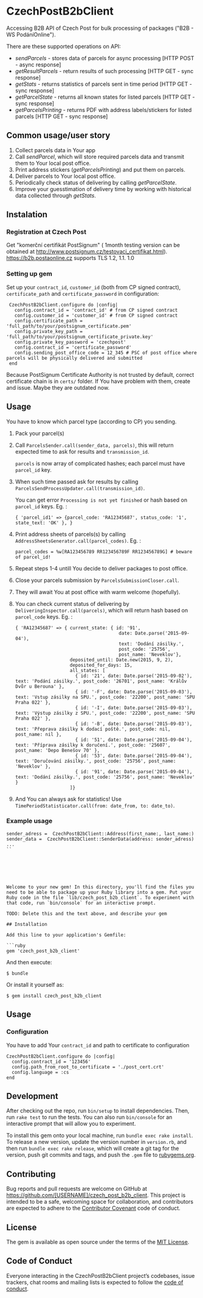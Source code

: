 # CzechPostB2bClient
Accessing B2B API of Czech Post for bulk processing of packages ("B2B - WS PodáníOnline").

There are these supported operations on API:
- *sendParcels* - stores data of parcels for async processing [HTTP POST - async response]
- *getResultParcels* - return results of such processing [HTTP GET - sync response]
- *getStats* - returns statistics of parcels sent in time period [HTTP GET - sync response]
- *getParcelState* - returns all known states for listed parcels [HTTP GET - sync response]
- *getParcelsPrinting* - returns PDF with address labels/stickers for listed parcels [HTTP GET - sync response]

## Common usage/user story ##
1) Collect parcels data in Your app
2) Call *sendParcel*, which will store required parcels data and transmit them to Your local post office.
3) Print address stickers (*getParcelsPrinting*) and put them on parcels.
4) Deliver parcels to Your local post office.
5) Periodically check status of delivering by calling *getParcelState*.
6) Improve your guesstimation of delivery time by working with historical data collected through *getStats*.


## Instalation
### Registration at Czech Post
Get  "komerční certifikát PostSignum" ( 1month testing version can be obtained at http://www.postsignum.cz/testovaci_certifikat.html).
https://b2b.postaonline.cz supports TLS 1.2, 1.1. 1.0

### Setting up gem
   Set up your `contract_id`, `customer_id` (both from CP signed contract), `certificate_path` and `certificate_password` in configuration:
   ```
    CzechPostB2bClient.configure do |config|
      config.contract_id = 'contract_id' # from CP signed contract
      config.customer_id = 'customer_id' # from CP signed contract
      config.certificate_path = 'full_path/to/your/postsignum_certificate.pem'
      config.private_key_path = 'full_path/to/your/postsignum_certificate_private.key'
      config.private_key_password = 'czechpost'
      config.contract_id = 'certificate_password'
      config.sending_post_office_code = 12_345 # PSC of post office where parcels will be physically delivered and submitted
    end
   ```
   Because PostSignum Certificate Authority is not trusted by default, correct certificate chain is in `certs/` folder. If You have problem with them, create and issue. Maybe they are outdated now.

## Usage
  You have to know which parcel type (according to CP) you sending.

  1) Pack your parcel(s)
  2) Call `ParcelsSender.call(sender_data, parcels)`, this will return expected time to ask for results and `transmission_id`.

     `parcels` is now array of complicated hashes; each parcel must have `parcel_id` key.
  3) When such time passed ask for results by calling `ParcelsSendProcessUpdater.call(transmission_id)`.

     You can get error `Processing is not yet finished` or hash based on `parcel_id` keys.
     Eg. :
     ```
     { 'parcel_id1' => {parcel_code: 'RA12345687', status_code: '1', state_text: 'OK' }, }
     ```
  4) Print address sheets of parcels(s) by calling `AddressSheetsGenerator.call(parcel_codes)`.
     Eg. :
     ```
     parcel_codes = %w[RA123456789 RR123456789F RR123456789G] # beware of parcel_id!
     ```

  5) Repeat steps 1-4 untill You decide to deliver packages to post office.

  6) Close your parcels submission by `ParcelsSubmissionCloser.call`.
  7) They will await You at post office with warm welcome (hopefully).
  8) You can check current status of delivering by `DeliveringInspector.call(parcels)`, which will return hash based on `parcel_code` keys.
     Eg. :
     ```
     { 'RA12345687' => { current_state: { id: '91',
                                           date: Date.parse('2015-09-04'),
                                           text: 'Dodání zásilky.',
                                           post_code: '25756',
                                           post_name: 'Neveklov'},
                         deposited_until: Date.new(2015, 9, 2),
                         deposited_for_days: 15,
                         all_states: [
                           { id: '21', date: Date.parse('2015-09-02'), text: 'Podání zásilky.', post_code: '26701', post_name: 'Králův Dvůr u Berouna' },
                           { id: '-F', date: Date.parse('2015-09-03'), text: 'Vstup zásilky na SPU.', post_code: '22200', post_name: 'SPU Praha 022' },
                           { id: '-I', date: Date.parse('2015-09-03'), text: 'Výstup zásilky z SPU.', post_code: '22200', post_name: 'SPU Praha 022' },
                           { id: '-B', date: Date.parse('2015-09-03'), text: 'Přeprava zásilky k dodací poště.', post_code: nil, post_name: nil },
                           { id: '51', date: Date.parse('2015-09-04'), text: 'Příprava zásilky k doručení.', post_code: '25607', post_name: 'Depo Benešov 70' },
                           { id: '53', date: Date.parse('2015-09-04'), text: 'Doručování zásilky.', post_code: '25756', post_name: 'Neveklov' },
                           { id: '91', date: Date.parse('2015-09-04'), text: 'Dodání zásilky.', post_code: '25756', post_name: 'Neveklov' }
                         ]}
     ```
  9) And You can always ask for statistics! Use `TimePeriodStatisticator.call(from: date_from, to: date_to)`.

  ### Example usage
  ```
  sender_adress =  CzechPostB2bClient::Address(first_name:, last_name:)
  sender_data =  CzechPostB2bClient::SenderData(address: sender_adress)
  ...
  ``






Welcome to your new gem! In this directory, you'll find the files you need to be able to package up your Ruby library into a gem. Put your Ruby code in the file `lib/czech_post_b2b_client`. To experiment with that code, run `bin/console` for an interactive prompt.

TODO: Delete this and the text above, and describe your gem

## Installation

Add this line to your application's Gemfile:

```ruby
gem 'czech_post_b2b_client'
```

And then execute:

    $ bundle

Or install it yourself as:

    $ gem install czech_post_b2b_client

## Usage

### Configuration ###
You have to add Your `contract_id` and path to certificate to configuration
```
CzechPostB2bClient.configure do |config|
  config.contract_id = '123456'
  config.path_from_root_to_certificate = './post_cert.crt'
  config.language = :cs
end
```

## Development

After checking out the repo, run `bin/setup` to install dependencies. Then, run `rake test` to run the tests. You can also run `bin/console` for an interactive prompt that will allow you to experiment.

To install this gem onto your local machine, run `bundle exec rake install`. To release a new version, update the version number in `version.rb`, and then run `bundle exec rake release`, which will create a git tag for the version, push git commits and tags, and push the `.gem` file to [rubygems.org](https://rubygems.org).

## Contributing

Bug reports and pull requests are welcome on GitHub at https://github.com/[USERNAME]/czech_post_b2b_client. This project is intended to be a safe, welcoming space for collaboration, and contributors are expected to adhere to the [Contributor Covenant](http://contributor-covenant.org) code of conduct.

## License

The gem is available as open source under the terms of the [MIT License](https://opensource.org/licenses/MIT).

## Code of Conduct

Everyone interacting in the CzechPostB2bClient project’s codebases, issue trackers, chat rooms and mailing lists is expected to follow the [code of conduct](https://github.com/[USERNAME]/czech_post_b2b_client/blob/master/CODE_OF_CONDUCT.md).
